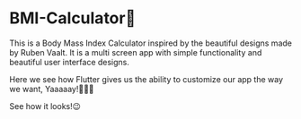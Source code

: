 # BMI-Calculator💪

This is a Body Mass Index Calculator inspired by the beautiful designs made by Ruben Vaalt.
It is a multi screen app with simple functionality and beautiful user interface designs.

Here we see how Flutter gives us the ability to customize our app the way we want, Yaaaaay!💃💃💃


See how it looks!😉









